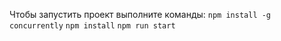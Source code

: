 Чтобы запустить проект выполните команды:
```npm install -g concurrently```
```npm install```
```npm run start```

